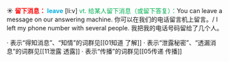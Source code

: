 ☀ <font color="red">**留下消息：**</font>
<font color="sky blue">**leave**</font> [li:v] 
<font color="#00b050">vt. 给某人留下消息（或留下答复）：</font>You can leave a message on our answering machine. 你可以在我们的电话留言机上留言。/ I left my phone number with several people. 我把我的电话号码留给了几个人。

· 表示“得知消息”、“知情”的词群见[[01知道 了解]]
· 表示“泄露秘密”、“透漏消息”的词群见[[11泄露 透露]]
· 表示“传播”的词群见[[05传递 传播]]
